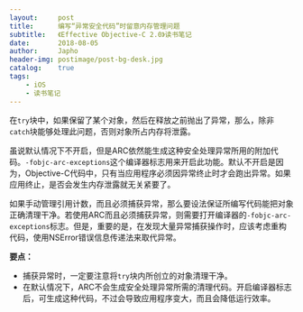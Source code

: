 ```yaml
---
layout:     post
title:      编写“异常安全代码”时留意内存管理问题
subtitle:   《Effective Objective-C 2.0》读书笔记
date:       2018-08-05
author:     Japho
header-img: postimage/post-bg-desk.jpg
catalog:    true
tags:
    - iOS
    - 读书笔记
---
```


在`try`块中，如果保留了某个对象，然后在释放之前抛出了异常，那么，除非`catch`块能够处理此问题，否则对象所占内存将泄露。

虽说默认情况下不开启，但是ARC依然能生成这种安全处理异常所用的附加代码。`-fobjc-arc-exceptions`这个编译器标志用来开启此功能。默认不开启是因为，Objective-C代码中，只有当应用程序必须因异常终止时才会跑出异常。如果应用终止，是否会发生内存泄露就无关紧要了。

如果手动管理引用计数，而且必须捕获异常，那么要设法保证所编写代码能把对象正确清理干净。若使用ARC而且必须捕获异常，则需要打开编译器的`-fobjc-arc-exceptions`标志。但是，重要的是，在发现大量异常捕获操作时，应该考虑重构代码，使用NSError错误信息传递法来取代异常。

**要点：**

- 捕获异常时，一定要注意将`try`块内所创立的对象清理干净。
- 在默认情况下，ARC不会生成安全处理异常所需的清理代码。开启编译器标志后，可生成这种代码，不过会导致应用程序变大，而且会降低运行效率。
